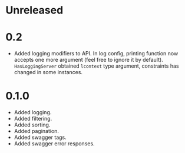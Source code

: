 Unreleased
=====

0.2
=====

* Added logging modifiers to API.
  In log config, printing function now accepts one more argument
  (feel free to ignore it by default).
  `HasLoggingServer` obtained `lcontext` type argument, constraints has changed in some instances.

0.1.0
=====

* Added logging.
* Added filtering.
* Added sorting.
* Added pagination.
* Added swagger tags.
* Added swagger error responses.
